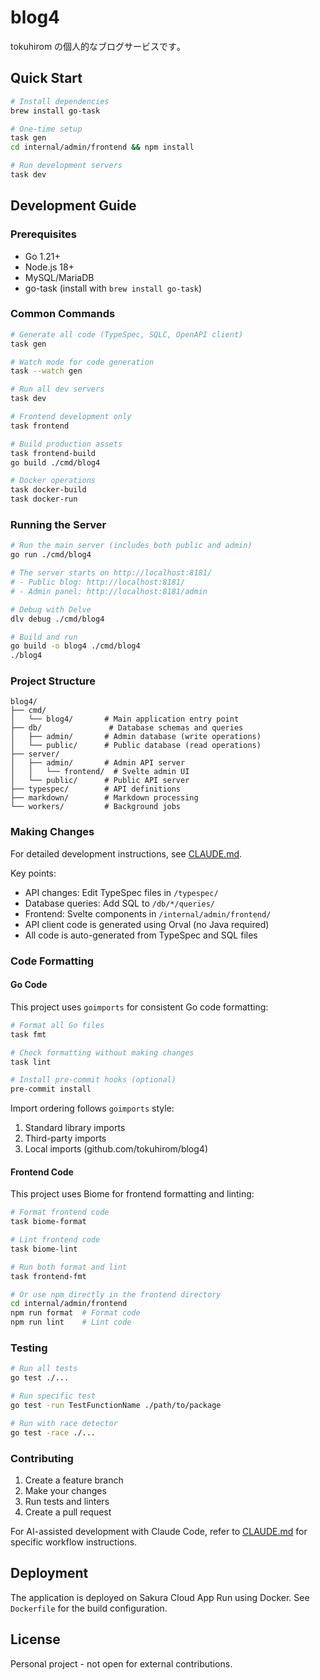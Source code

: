 # blog4

tokuhirom の個人的なブログサービスです｡

## Quick Start

```bash
# Install dependencies
brew install go-task

# One-time setup
task gen
cd internal/admin/frontend && npm install

# Run development servers
task dev
```

## Development Guide

### Prerequisites
- Go 1.21+
- Node.js 18+
- MySQL/MariaDB
- go-task (install with `brew install go-task`)

### Common Commands

```bash
# Generate all code (TypeSpec, SQLC, OpenAPI client)
task gen

# Watch mode for code generation
task --watch gen

# Run all dev servers
task dev

# Frontend development only
task frontend

# Build production assets
task frontend-build
go build ./cmd/blog4

# Docker operations
task docker-build
task docker-run
```

### Running the Server

```bash
# Run the main server (includes both public and admin)
go run ./cmd/blog4

# The server starts on http://localhost:8181/
# - Public blog: http://localhost:8181/
# - Admin panel: http://localhost:8181/admin

# Debug with Delve
dlv debug ./cmd/blog4

# Build and run
go build -o blog4 ./cmd/blog4
./blog4
```

### Project Structure

```
blog4/
├── cmd/
│   └── blog4/       # Main application entry point
├── db/               # Database schemas and queries
│   ├── admin/       # Admin database (write operations)
│   └── public/      # Public database (read operations)
├── server/
│   ├── admin/       # Admin API server
│   │   └── frontend/  # Svelte admin UI
│   └── public/      # Public API server
├── typespec/        # API definitions
├── markdown/        # Markdown processing
└── workers/         # Background jobs
```

### Making Changes

For detailed development instructions, see [CLAUDE.md](./CLAUDE.md).

Key points:
- API changes: Edit TypeSpec files in `/typespec/`
- Database queries: Add SQL to `/db/*/queries/`
- Frontend: Svelte components in `/internal/admin/frontend/`
- API client code is generated using Orval (no Java required)
- All code is auto-generated from TypeSpec and SQL files

### Code Formatting

#### Go Code
This project uses `goimports` for consistent Go code formatting:

```bash
# Format all Go files
task fmt

# Check formatting without making changes
task lint

# Install pre-commit hooks (optional)
pre-commit install
```

Import ordering follows `goimports` style:
1. Standard library imports
2. Third-party imports
3. Local imports (github.com/tokuhirom/blog4)

#### Frontend Code
This project uses Biome for frontend formatting and linting:

```bash
# Format frontend code
task biome-format

# Lint frontend code
task biome-lint

# Run both format and lint
task frontend-fmt

# Or use npm directly in the frontend directory
cd internal/admin/frontend
npm run format  # Format code
npm run lint    # Lint code
```

### Testing

```bash
# Run all tests
go test ./...

# Run specific test
go test -run TestFunctionName ./path/to/package

# Run with race detector
go test -race ./...
```

### Contributing

1. Create a feature branch
2. Make your changes
3. Run tests and linters
4. Create a pull request

For AI-assisted development with Claude Code, refer to [CLAUDE.md](./CLAUDE.md) for specific workflow instructions.

## Deployment

The application is deployed on Sakura Cloud App Run using Docker. See `Dockerfile` for the build configuration.

## License

Personal project - not open for external contributions.
